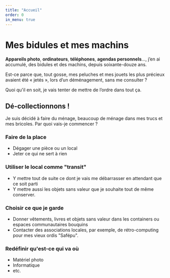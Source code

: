 ```yaml
---
title: "Accueil"
order: 0
in_menu: true
---
```

# Mes bidules et mes machins

**Appareils photo**, **ordinateurs**, **téléphones**, **agendas personnels**…, j’en ai accumulé, des bidules et des machins, depuis soixante-douze ans. 

Est-ce parce que, tout gosse, mes peluches et mes jouets les plus précieux avaient été « jetés », lors d’un déménagement, sans me consulter ?

Quoi qu'il en soit, je vais tenter de mettre de l’ordre dans tout ça. 


## Dé-collectionnons !

Je suis décidé à faire du ménage, beaucoup de ménage dans mes trucs et mes bricoles. Par quoi vais-je commencer ?

### Faire de la place
- Dégager une pièce ou un local
- Jeter ce qui ne sert à rien

### Utiliser le local comme "transit"
- Y mettre tout de suite ce dont je vais me débarrasser en attendant que ce soit parti
- Y mettre aussi les objets sans valeur que je souhaite tout de même conserver. 

### Choisir ce que je garde
- Donner vêtements, livres et objets sans valeur dans les containers ou espaces communautaires bouquins
- Contacter des associations locales, par exemple, de rétro-computing pour mes vieux ordis "Safépu".

### Redéfinir qu'est-ce qui va où
-  Matériel photo
- Informatique
- etc. 